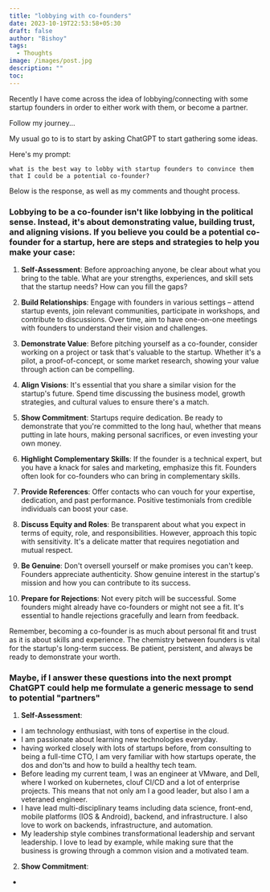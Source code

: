 ```yaml
---
title: "lobbying with co-founders"
date: 2023-10-19T22:53:58+05:30
draft: false
author: "Bishoy"
tags:
  - Thoughts
image: /images/post.jpg
description: ""
toc: 
---
```


Recently I have come across the idea of lobbying/connecting with some startup founders in order to either work with them, or become a partner.

Follow my journey...

My usual go to is to start by asking ChatGPT to start gathering some ideas.

Here's my prompt:

```
what is the best way to lobby with startup founders to convince them that I could be a potential co-founder?
```

Below is the response, as well as my comments and thought process.


### Lobbying to be a co-founder isn't like lobbying in the political sense. Instead, it's about demonstrating value, building trust, and aligning visions. If you believe you could be a potential co-founder for a startup, here are steps and strategies to help you make your case:

1. **Self-Assessment**: Before approaching anyone, be clear about what you bring to the table. What are your strengths, experiences, and skill sets that the startup needs? How can you fill the gaps?

2. **Build Relationships**: Engage with founders in various settings – attend startup events, join relevant communities, participate in workshops, and contribute to discussions. Over time, aim to have one-on-one meetings with founders to understand their vision and challenges.

3. **Demonstrate Value**: Before pitching yourself as a co-founder, consider working on a project or task that's valuable to the startup. Whether it's a pilot, a proof-of-concept, or some market research, showing your value through action can be compelling.

4. **Align Visions**: It's essential that you share a similar vision for the startup's future. Spend time discussing the business model, growth strategies, and cultural values to ensure there's a match.

5. **Show Commitment**: Startups require dedication. Be ready to demonstrate that you're committed to the long haul, whether that means putting in late hours, making personal sacrifices, or even investing your own money.

6. **Highlight Complementary Skills**: If the founder is a technical expert, but you have a knack for sales and marketing, emphasize this fit. Founders often look for co-founders who can bring in complementary skills.

7. **Provide References**: Offer contacts who can vouch for your expertise, dedication, and past performance. Positive testimonials from credible individuals can boost your case.

8. **Discuss Equity and Roles**: Be transparent about what you expect in terms of equity, role, and responsibilities. However, approach this topic with sensitivity. It's a delicate matter that requires negotiation and mutual respect.

9. **Be Genuine**: Don't oversell yourself or make promises you can't keep. Founders appreciate authenticity. Show genuine interest in the startup's mission and how you can contribute to its success.

10. **Prepare for Rejections**: Not every pitch will be successful. Some founders might already have co-founders or might not see a fit. It's essential to handle rejections gracefully and learn from feedback.

Remember, becoming a co-founder is as much about personal fit and trust as it is about skills and experience. The chemistry between founders is vital for the startup's long-term success. Be patient, persistent, and always be ready to demonstrate your worth.

### Maybe, if I answer these questions into the next prompt ChatGPT could help me formulate a generic message to send to potential "partners"

1. **Self-Assessment**:
  - I am technology enthusiast, with tons of expertise in the cloud.
  - I am passionate about learning new technologies everyday.
  - having worked closely with lots of startups before, from consulting to being a full-time CTO, I am very familiar with how startups operate, the dos and don'ts and how to build a healthy tech team.
  - Before leading my current team, I was an engineer at VMware, and Dell, where I worked on kubernetes, clouf CI/CD and a lot of enterprise projects. This means that not only am I a good leader, but also I am a veteraned engineer.
  - I have lead multi-disciplinary teams including data science, front-end, mobile platforms (IOS & Android), backend, and infrastructure. I also love to work on backends, infrastructure, and automation.
  - My leadership style combines transformational leadership and servant leadership. I love to lead by example, while making sure that the business is growing through a common vision and a motivated team.

2. **Show Commitment**:
  - 
